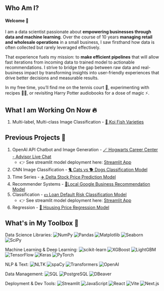 ## Who Am I?
#### Welcome 🤗

I am a data scientist passionate about **empowering businesses through data and machine learning**.
Over the course of 10 years **managing retail and wholesale operations** in a small business, I saw firsthand how data is often collected but rarely leveraged effectively.

That experience fuels my mission: to **make efficient pipelines** that will allow fast iterations from incoming data to trained model to actionable recommendations. I strive to bridge the gap between raw data and real-business impact by transforming insights into user-friendly experiences that drive better decisions and measurable results.

In my free time, you’ll find me on the tennis court 🎾, experimenting with recipes 🧑‍🍳, or revisiting Harry Potter audiobooks for a dose of magic ⚡️.


## What I am Working On Now 🔥 

1) Multi-label, Multi-class Image Classification - [🎏 Koi Fish Varieties](https://github.com/annahanslc/koi-price-prediction)

## Previous Projects 📓

1) OpenAI API Chatbot and Image Generation - [🪄 Hogwarts Career Center - Advisor Live Chat](https://github.com/annahanslc/harry-potter-careers)
     - 👉 See streamlit model deployment here: [Streamlit App](https://hogwarts-career-center-chat.streamlit.app/)
1) CNN Image Classification - [🐈 Cats vs 🐕 Dogs Classification Model](https://github.com/annahanslc/cnn-cats-v-dogs)
2) Time Series - [✈️ Delta Stock Price Prediction Model](https://github.com/annahanslc/project-time-series-stocks)
3) Recommender Systems - [📍Local Google Business Recommendation Model](https://github.com/annahanslc/project-recommendation-systems)
4) Classification - [💵 Loan Default Risk Classification Model](https://github.com/annahanslc/home-credit-default-risk-project)
     - 👉 See streamlit model deployment here: [Streamlit App](https://home-credit-app-k9pvjtot7hvwlc8mbaebgh.streamlit.app/)
5) Regression - [🏡 Housing Price Regression Model](https://github.com/annahanslc/ames-housing-data)

## What's in My Toolbox 🧰

Data Science Libraries: ![NumPy](https://img.shields.io/badge/NumPy-013243?logo=numpy&logoColor=white)
![Pandas](https://img.shields.io/badge/Pandas-150458?logo=pandas&logoColor=white)
![Matplotlib](https://img.shields.io/badge/Matplotlib-11557C?logo=matplotlib&logoColor=white)
![Seaborn](https://img.shields.io/badge/Seaborn-2D6A4F?logo=python&logoColor=white)
![SciPy](https://img.shields.io/badge/SciPy-8CAAE6?logo=scipy&logoColor=white)

Machine Learning & Deep Learning: ![scikit-learn](https://img.shields.io/badge/scikit--learn-F7931E?logo=scikit-learn&logoColor=white)
![XGBoost](https://img.shields.io/badge/XGBoost-AA0000?logo=python&logoColor=white)
![LightGBM](https://img.shields.io/badge/LightGBM-9ACD32?logo=python&logoColor=white)
![TensorFlow](https://img.shields.io/badge/TensorFlow-FF6F00?logo=tensorflow&logoColor=white)
![Keras](https://img.shields.io/badge/Keras-D00000?logo=keras&logoColor=white)
![PyTorch](https://img.shields.io/badge/PyTorch-EE4C2C?logo=pytorch&logoColor=white)

NLP & Text: ![NLTK](https://img.shields.io/badge/NLTK-2C8EBB?logo=python&logoColor=white)
![spaCy](https://img.shields.io/badge/spaCy-09A3D5?logo=spacy&logoColor=white)
![Transformers](https://img.shields.io/badge/Transformers-FFBF00?logo=huggingface&logoColor=white)
![OpenAI](https://img.shields.io/badge/OpenAI-412991?logo=openai&logoColor=white)

Data Management: ![SQL](https://img.shields.io/badge/SQL-4479A1?logo=mysql&logoColor=white)
![PostgreSQL](https://img.shields.io/badge/PostgreSQL-4169E1?logo=postgresql&logoColor=white)
![DBeaver](https://img.shields.io/badge/DBeaver-372923?logo=dbeaver&logoColor=white)

Deployment & Dev Tools: ![Streamlit](https://img.shields.io/badge/Streamlit-FF4B4B?logo=streamlit&logoColor=white)
![JavaScript](https://img.shields.io/badge/JavaScript-F7DF1E?logo=javascript&logoColor=black)
![React](https://img.shields.io/badge/React-61DAFB?logo=react&logoColor=black)
![Vite](https://img.shields.io/badge/Vite-646CFF?logo=vite&logoColor=white)
![Next.js](https://img.shields.io/badge/Next.js-000000?logo=nextdotjs&logoColor=white)

